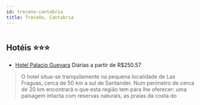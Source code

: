 ```yaml
---
id: treceno-cantabria
title: Treceño, Cantabria
---
```


<center><img src="http://photos.hotelbeds.com/giata/00/008365/008365a_hb_a_002.jpg" alt="" /></center>


## Hotéis ⭐️⭐️⭐️

-    [Hotel Palacio Guevara](https://www.hurb.com/aud/https://www.hurb.com/hoteis/treceno/hotel-palacio-guevara-JNP-JP053647?cmp=18055) Diárias a partir de R$250.57
   > O hotel situa-se tranquilamente na pequena localidade de Las Fraguas, cerca de 50 km a sul de Santander. Num perímetro de cerca de 20 km encontrará o que esta região tem para lhe oferecer: uma paisagem intacta com reservas naturais, as praias da costa do 
